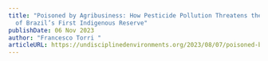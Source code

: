 ```yaml
---
title: "Poisoned by Agribusiness: How Pesticide Pollution Threatens the Future
  of Brazil’s First Indigenous Reserve"
publishDate: 06 Nov 2023
author: "Francesco Torri "
articleURL: https://undisciplinedenvironments.org/2023/08/07/poisoned-by-agribusiness-how-pesticide-pollution-threatens-the-future-of-brazils-first-indigenous-reserve/?fbclid=PAAaYlt3UH0gJgTcbvJkaDv83AlUouY7osm3lHGQEhvKjyTTuLOPxbAH6hvIA_aem_AcSEnDiq7kegfEi0f03mSj08izVlkRgRNSUCQWDz5L3AI7hl6598oG_gonqTfH1s3uw
---
```

